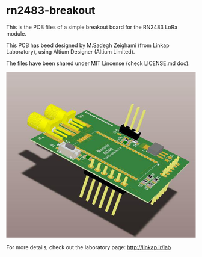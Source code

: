 # rn2483-breakout
This is the PCB files of a simple breakout board for the RN2483 LoRa module.

This PCB has beed designed by M.Sadegh Zeighami (from Linkap Laboratory), using Altium Designer (Altium Limited).

The files have been shared under MIT Lincense (check LICENSE.md doc).

![alt tag](https://raw.githubusercontent.com/linkap-repository/rn2483-breakout/master/PCB3d-1.jpg)

For more details, check out the laboratory page: http://linkap.ir/lab
